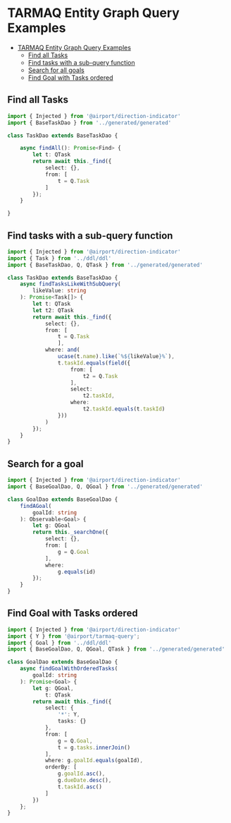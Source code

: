 # TARMAQ Entity Graph Query Examples
<!-- TOC -->

- [TARMAQ Entity Graph Query Examples](#TARMAQ-entity-graph-query-examples)
    - [Find all Tasks](#find-all-tasks)
    - [Find tasks with a sub-query function](#find-tasks-with-a-sub-query-function)
    - [Search for all goals](#search-for-all-goals)
    - [Find Goal with Tasks ordered](#find-goal-with-tasks-ordered)

<!-- /TOC -->
## Find all Tasks

```ts
import { Injected } from '@airport/direction-indicator'
import { BaseTaskDao } from '../generated/generated'

class TaskDao extends BaseTaskDao {

	async findAll(): Promise<Find> {
		let t: QTask
		return await this._find({
			select: {},
			from: [
				t = Q.Task
			]
		});
	}

}
```

## Find tasks with a sub-query function

```ts
import { Injected } from '@airport/direction-indicator'
import { Task } from '../ddl/ddl'
import { BaseTaskDao, Q, QTask } from '../generated/generated'

class TaskDao extends BaseTaskDao {
	async findTasksLikeWithSubQuery(
		likeValue: string
	): Promise<Task[]> {
		let t: QTask
		let t2: QTask
		return await this._find({
			select: {},
			from: [
				t = Q.Task
				],
			where: and(
				ucase(t.name).like(`%${likeValue}%`),
				t.taskId.equals(field({
					from: [
						t2 = Q.Task
					],
					select:
						t2.taskId,
					where: 
						t2.taskId.equals(t.taskId)
				}))
			)
		});
	}
}
```

## Search for a goal

```ts
import { Injected } from '@airport/direction-indicator'
import { BaseGoalDao, Q, QGoal } from '../generated/generated'

class GoalDao extends BaseGoalDao {
	findAGoal(
		goalId: string
	): Observable<Goal> {
		let g: QGoal
		return this._searchOne({
			select: {},
			from: [
				g = Q.Goal
			],
			where:
				g.equals(id)
		});
	}
}
```

## Find Goal with Tasks ordered

```ts
import { Injected } from '@airport/direction-indicator'
import { Y } from '@airport/tarmaq-query';
import { Goal } from '../ddl/ddl'
import { BaseGoalDao, Q, QGoal, QTask } from '../generated/generated'

class GoalDao extends BaseGoalDao {
	async findGoalWithOrderedTasks(
		goalId: string
	): Promise<Goal> {
		let g: QGoal,
			t: QTask
		return await this._find({
			select: {
				'*': Y,
				tasks: {}
			},
			from: [
				g = Q.Goal,
				t = g.tasks.innerJoin()
			],
			where: g.goalId.equals(goalId),
			orderBy: [
				g.goalId.asc(),
				g.dueDate.desc(),
				t.taskId.asc()
			]
		})
	};
}
```